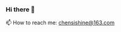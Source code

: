 ### Hi there 👋
📫 How to reach me: chensishine@163.com
<!--
**sisicccc/sisicccc** is a ✨ _special_ ✨ repository because its `README.md` (this file) appears on your GitHub profile.

Here are some ideas to get you started:

- 🔭 I’m currently working on ...
- 🌱 I’m currently learning ...
- 👯 I’m looking to collaborate on ...
- 🤔 I’m looking for help with ...
- 💬 Ask me about ...
- 📫 How to reach me: chensishine@163.com
- 😄 Pronouns: ...
- ⚡ Fun fact: ...
-->
